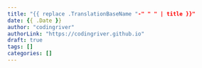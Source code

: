 ```yaml
---
title: "{{ replace .TranslationBaseName "-" " " | title }}"
date: {{ .Date }}
author: "codingriver"
authorLink: "https://codingriver.github.io"
draft: true
tags: []
categories: []
---
```


<!--more-->

